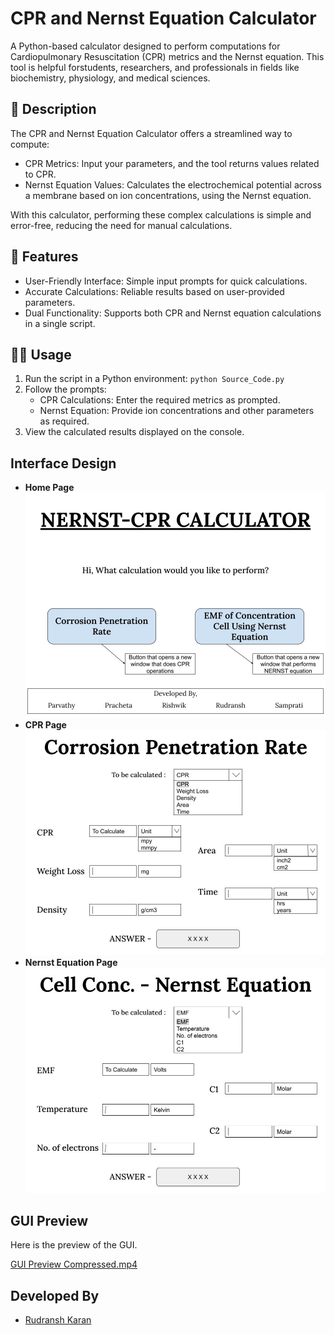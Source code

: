 # CPR and Nernst Equation Calculator
A Python-based calculator designed to perform computations for Cardiopulmonary Resuscitation (CPR) metrics and the Nernst equation. This tool is helpful forstudents, researchers, and professionals in fields like biochemistry, physiology, and medical sciences.

## 📜 Description
The CPR and Nernst Equation Calculator offers a streamlined way to compute:
- CPR Metrics: Input your parameters, and the tool returns values related to CPR.
- Nernst Equation Values: Calculates the electrochemical potential across a membrane based on ion concentrations, using the Nernst equation.

With this calculator, performing these complex calculations is simple and error-free, reducing the need for manual calculations.

## 🚀 Features
- User-Friendly Interface: Simple input prompts for quick calculations.
- Accurate Calculations: Reliable results based on user-provided parameters.
- Dual Functionality: Supports both CPR and Nernst equation calculations in a single script.

## 🧑‍💻 Usage
 1.  Run the script in a Python environment:
     ```python Source_Code.py```
 2. Follow the prompts:
    - CPR Calculations: Enter the required metrics as prompted.
    - Nernst Equation: Provide ion concentrations and other parameters as required.
 3. View the calculated results displayed on the console.

## Interface Design
- **Home Page**
  ![Home Page](https://github.com/RudranshKaran/CPR-and-Nernst-Equation-Calculator/blob/main/Home%20Page.jpg)
- **CPR Page**
  ![CPR Page](https://github.com/RudranshKaran/CPR-and-Nernst-Equation-Calculator/blob/main/CPR%20Page.jpg)
- **Nernst Equation Page**
  ![Nernst Equation Page](https://github.com/RudranshKaran/CPR-and-Nernst-Equation-Calculator/blob/main/Nernst%20Equation%20Page.jpg)

## GUI Preview
Here is the preview of the GUI.

[GUI Preview Compressed.mp4](https://github.com/RudranshKaran/CPR-and-Nernst-Equation-Calculator/blob/main/GUI%20Preview%20Compressed.mp4)
## Developed By
- [Rudransh Karan](https://github.com/RudranshKaran)
